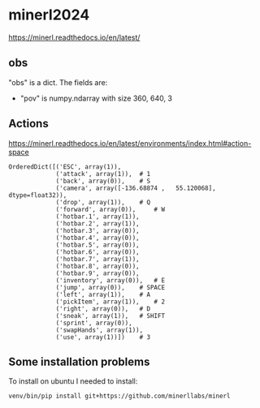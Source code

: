 # minerl2024
https://minerl.readthedocs.io/en/latest/


## obs 
"obs" is a dict. The fields are:
- "pov" is numpy.ndarray with size 360, 640, 3

## Actions
https://minerl.readthedocs.io/en/latest/environments/index.html#action-space

```
OrderedDict([('ESC', array(1)),
             ('attack', array(1)),  # 1
             ('back', array(0)),    # S
             ('camera', array([-136.68874 ,   55.120068], dtype=float32)),
             ('drop', array(1)),    # Q
             ('forward', array(0)),     # W
             ('hotbar.1', array(1)),
             ('hotbar.2', array(1)),
             ('hotbar.3', array(0)),
             ('hotbar.4', array(0)),
             ('hotbar.5', array(0)),
             ('hotbar.6', array(0)),
             ('hotbar.7', array(1)),
             ('hotbar.8', array(0)),
             ('hotbar.9', array(0)),
             ('inventory', array(0)),   # E
             ('jump', array(0)),    # SPACE
             ('left', array(1)),    # A
             ('pickItem', array(1)),    # 2
             ('right', array(0)),   # D
             ('sneak', array(1)),   # SHIFT
             ('sprint', array(0)),
             ('swapHands', array(1)),
             ('use', array(1))])    # 3

```

## Some installation problems
To install on ubuntu I needed to install:
```
venv/bin/pip install git+https://github.com/minerllabs/minerl
```


